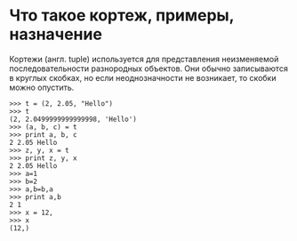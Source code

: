 # Что такое кортеж, примеры, назначение

Кортежи (англ. tuple) используется для представления неизменяемой последовательности разнородных объектов. Они обычно записываются в круглых скобках, но если неоднозначности не возникает, то скобки можно опустить.

```
>>> t = (2, 2.05, "Hello")
>>> t
(2, 2.0499999999999998, 'Hello')
>>> (a, b, c) = t
>>> print a, b, c
2 2.05 Hello
>>> z, y, x = t
>>> print z, y, x
2 2.05 Hello
>>> a=1
>>> b=2
>>> a,b=b,a
>>> print a,b
2 1
>>> x = 12,
>>> x
(12,)
```